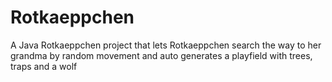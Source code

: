 # Rotkaeppchen
A Java Rotkaeppchen project that lets Rotkaeppchen search the way to her grandma by random movement and auto generates a playfield with trees, traps and a wolf
